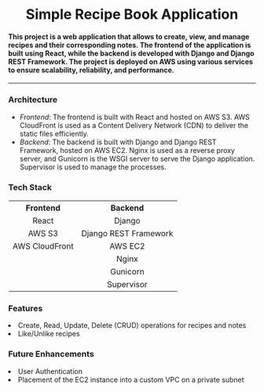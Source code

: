 <h1 align="center" >Simple Recipe Book Application</h1>
<h4>This project is a web application that allows to create, view, and manage recipes and their corresponding notes. The frontend of the application is built using React, while the backend is developed with Django and Django REST Framework. The project is deployed on AWS using various services to ensure scalability, reliability, and performance.</h4>
<hr>

<h3>Architecture</h3>
<ul>
    <li><em>Frontend</em>: The frontend is built with React and hosted on AWS S3. AWS CloudFront is used as a Content Delivery Network (CDN) to deliver the static files efficiently.</li>
    <li><em>Backend</em>: The backend is built with Django and Django REST Framework, hosted on AWS EC2. Nginx is used as a reverse proxy server, and Gunicorn is the WSGI server to serve the Django application. Supervisor is used to manage the processes.</li>
</ul>

<h3>Tech Stack</h3>

<table style="width:100%; border: 1px solid white">
<tr style="width:100%">
    <th style="text-align:center">Frontend</th>
    <th style="text-align:center">Backend</th>
</tr>
<tr style="text-align:center">
<td>React</td>
<td>Django</td>
</tr>
<tr style="text-align:center">
<td>AWS S3</td>
<td>Django REST Framework</td>
</tr>
<tr style="text-align:center">
<td>AWS CloudFront</td>
<td>AWS EC2</td>
</tr>
</tr>
<tr style="text-align:center">
<td></td>
<td>Nginx</td>
</tr>
</tr>
<tr style="text-align:center">
<td></td>
<td>Gunicorn</td>
</tr>
</tr>
<tr style="text-align:center">
<td></td>
<td>Supervisor</td>
</tr>

</table>

<h3>Features</h3>
<li>Create, Read, Update, Delete (CRUD) operations for recipes and notes</li>
<li>Like/Unlike recipes</li>

<h3>Future Enhancements</h3>
<li>User Authentication</li>
<li>Placement of the EC2 instance into a custom VPC on a private subnet</li>